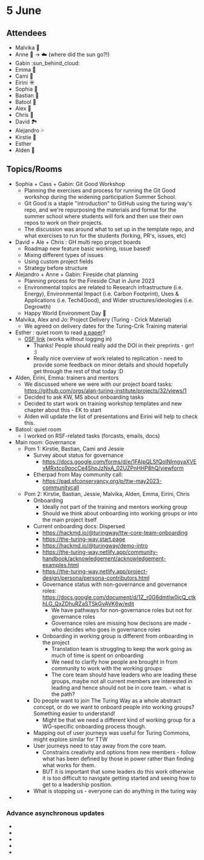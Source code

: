 # 5 June

## Attendees

* Malvika :key: 
* Anne :sunflower: -> :cloud: (where did the sun go?!)
* Gabin :sun_behind_cloud: 
* Emma :sunflower: 
* Cami :dog:
* Eirini :sunny: 
* Sophia :floppy_disk: 
* Bastian :postbox: 
* Batool :sunflower: 
* Alex :dolphin: 
* Chris :musical_score: 
* David :national_park: 
* Alejandro :sweat_drops: 
* Kirstie :blossom:
* Esther
* Alden :octopus: 


## Topics/Rooms

* Sophia + Cass + Gabin: Git Good Workshop
    * Planning the exercises and process for running the Git Good workshop during the widening participation Summer School.
    * Git Good is a staple "introduction" to GitHub using the turing way's repo, and we're repurposing the materials and format for the summer school where students will fork and then use their own repos to work on their projects.
    * The discussion was around what to set up in the template repo, and what exercises to run for the students (forking, PR's, issues, etc) 
* David + Ale + Chris : GH multi repo project boards
    * Roadmap new feature basic working, issue based!
    * Mixing different types of issues
    * Using custom project fields
    * Strategy before structure
* Alejandro + Anne + Gabin: Fireside chat planning
    * Planning process for the Fireside Chat in June 2023
    * Environmental topics are related to Research infrastructure (i.e. Energy), Environmental Impact (i.e. Carbon Footprint), Uses & Applications (i.e. Tech4Good), and Wider structures/ideologies (i.e. Degrowth)
    * Happy World Environment Day :deciduous_tree: 
* Malvika, Alex and Jo: Project Delivery (Turing - Crick Material) 
    * We agreed on delivery dates for the Turing-Crik Training material 
* Esther : quiet room to read [a paper](http://gala.gre.ac.uk/id/eprint/42730)? 
    * [OSF link](https://osf.io/preprints/metaarxiv/r6cvx/) (works without logging in)
        * Thanks! People should really add the DOI in their preprints - grr! :) 
        * Really nice overview of work related to replication - need to provide some feedback on minor details and should hopefully get through the rest of that today :D 
* Alden, Eirini, Emma: trainers and mentors
    * We discussed where we were with our project board tasks: https://github.com/orgs/alan-turing-institute/projects/32/views/1
    * Decided to ask KW, MS about onboarding tasks
    * Decided to start work on training workshop templates and new chapter about this - EK to start
    * Alden will update the list of presentations and Eirini will help to check this.
* Batool: quiet room
    * I worked on RSF-related tasks (forcasts, emails, docs)
* Main room: Governance
  * Pom 1: Kirstie, Bastian, Cami and Jessie
    * Survey about status for governance
      * https://docs.google.com/forms/d/e/1FAIpQLSfQoINlmgyaXVEvMRxtco9pocCe4ShpJzNxA_02UZPnHHP8hQ/viewform
    * Etherpad from May community call:
      * https://pad.sfconservancy.org/p/ttw-may2023-communitycall
  * Pom 2: Kirstie, Bastian, Jessie, Malvika, Alden, Emma, Eirini, Chris
    * Onboarding 
      * Ideally not part of the training and mentors working group 
      * Should we think about onboarding into working groups or into the main project itself
    * Current onboarding docs: Dispersed
      * https://hackmd.io/@turingway/ttw-core-team-onboarding
      * https://the-turing-way.start.page
      * https://hackmd.io/@turingway/demo-intro
      * https://the-turing-way.netlify.app/community-handbook/acknowledgement/acknowledgement-examples.html
      * https://the-turing-way.netlify.app/project-design/persona/persona-contributors.html
      * Governance status with non-governance and governance roles: https://docs.google.com/document/d/1Z_r0G6dmtlw0icQ_ctkhLG_QxZDhuRZaSTSkGvAVK6w/edit
          * We have pathways for non-governance roles but not for governance roles
          * Governance roles are missing how decisons are made - who decides who goes in governance roles
      * Onboarding in working group is different from onboarding in the project
          * Translation team is struggling to keep the work going as much of time is spent on onboarding
          * We need to clarify how people are brought in from community to work with the working groups
          * The core team should have leaders who are leading these groups, maybe not all current members are interested in leading and hence should not be in core team. - what is the path?
    * Do people want to join The Turing Way as a whole abstract concept, or do we want to onboard people into working groups? Something easier to understand!
        * Might be that we need a different kind of working group for a WG-specific onboarding process though. 
    * Mapping out of user journeys was useful for Turing Commons, might explore similar for TTW 
    * User journeys need to stay away from the core team. 
      * Constrains creativity and options from new members - follow what has been defined by those in power rather than finding what works for them.
      * BUT it is important that some leaders do this work otherwise it is too difficult to navigate getting started and seeing how to get to a leadership position. 
    * What is stopping us - everyone can do anything in the turing way
* 

### Advance asynchronous updates

* 
* 
* 
* 
* 
